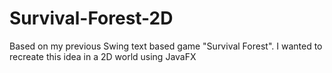# Survival-Forest-2D
Based on my previous Swing text based game "Survival Forest". I wanted to recreate this idea in a 2D world using JavaFX
